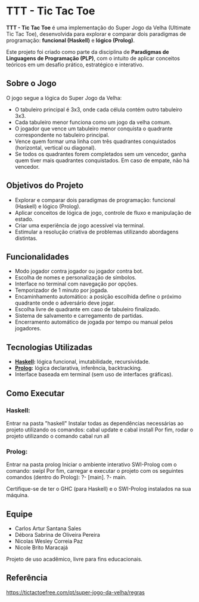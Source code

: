 # TTT - Tic Tac Toe

**TTT - Tic Tac Toe** é uma implementação do Super Jogo da Velha (Ultimate Tic Tac Toe), desenvolvida para explorar e comparar dois paradigmas de programação: **funcional (Haskell)** e **lógico (Prolog)**.

Este projeto foi criado como parte da disciplina de **Paradigmas de Linguagens de Programação (PLP)**, com o intuito de aplicar conceitos teóricos em um desafio prático, estratégico e interativo.

## Sobre o Jogo

O jogo segue a lógica do Super Jogo da Velha:

* O tabuleiro principal é 3x3, onde cada célula contém outro tabuleiro 3x3.
* Cada tabuleiro menor funciona como um jogo da velha comum.
* O jogador que vence um tabuleiro menor conquista o quadrante correspondente no tabuleiro principal.
* Vence quem formar uma linha com três quadrantes conquistados (horizontal, vertical ou diagonal).
* Se todos os quadrantes forem completados sem um vencedor, ganha quem tiver mais quadrantes conquistados. Em caso de empate, não há vencedor.

## Objetivos do Projeto

* Explorar e comparar dois paradigmas de programação: funcional (Haskell) e lógico (Prolog).
* Aplicar conceitos de lógica de jogo, controle de fluxo e manipulação de estado.
* Criar uma experiência de jogo acessível via terminal.
* Estimular a resolução criativa de problemas utilizando abordagens distintas.

## Funcionalidades

* Modo jogador contra jogador ou jogador contra bot.
* Escolha de nomes e personalização de símbolos.
* Interface no terminal com navegação por opções.
* Temporizador de 1 minuto por jogada.
* Encaminhamento automático: a posição escolhida define o próximo quadrante onde o adversário deve jogar.
* Escolha livre de quadrante em caso de tabuleiro finalizado.
* Sistema de salvamento e carregamento de partidas.
* Encerramento automático de jogada por tempo ou manual pelos jogadores.

## Tecnologias Utilizadas

* **[Haskell](https://www.haskell.org/):** lógica funcional, imutabilidade, recursividade.
* **[Prolog](https://www.swi-prolog.org/):** lógica declarativa, inferência, backtracking.
* Interface baseada em terminal (sem uso de interfaces gráficas).

## Como Executar

### Haskell:

Entrar na pasta "haskell"
Instalar todas as dependências necessárias ao projeto utilizando os comandos: cabal update e cabal install
Por fim, rodar o projeto utilizando o comando cabal run all

### Prolog: 

Entrar na pasta prolog
Iniciar o ambiente interativo SWI-Prolog com o comando: swipl
Por fim, carregar e executar o projeto com os seguintes comandos (dentro do Prolog):
?- [main].
?- main.

Certifique-se de ter o GHC (para Haskell) e o SWI-Prolog instalados na sua máquina.

## Equipe

* Carlos Artur Santana Sales
* Débora Sabrina de Oliveira Pereira
* Nicolas Wesley Correia Paz
* Nicole Brito Maracajá

Projeto de uso acadêmico, livre para fins educacionais.

## Referência

https://tictactoefree.com/pt/super-jogo-da-velha/regras
